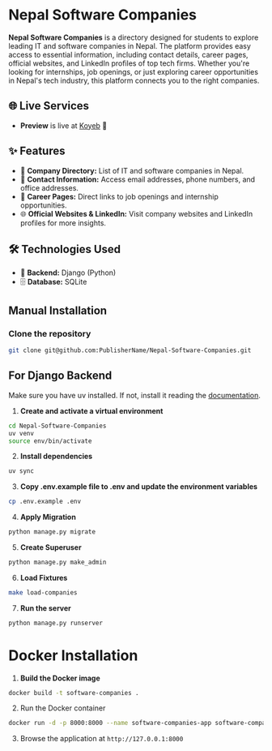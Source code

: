 # Nepal Software Companies

**Nepal Software Companies** is a directory designed for students to explore leading IT and software companies in Nepal. The platform provides easy access to essential information, including contact details, career pages, official websites, and LinkedIn profiles of top tech firms. Whether you're looking for internships, job openings, or just exploring career opportunities in Nepal's tech industry, this platform connects you to the right companies.

## 🌐 Live Services

- **Preview** is live at [Koyeb](https://intimate-martha-publishername-f92d3741.koyeb.app/) 🚀

## ✨ Features

- 📂 **Company Directory:** List of IT and software companies in Nepal.
- 📧 **Contact Information:** Access email addresses, phone numbers, and office addresses.
- 💼 **Career Pages:** Direct links to job openings and internship opportunities.
- 🌐 **Official Websites & LinkedIn:** Visit company websites and LinkedIn profiles for more insights.

## 🛠️ Technologies Used

- 🐍 **Backend:** Django (Python)
- 🗄️ **Database:** SQLite

## Manual Installation

### Clone the repository

```bash
git clone git@github.com:PublisherName/Nepal-Software-Companies.git
```

## For Django Backend

Make sure you have uv installed. If not, install it reading the [documentation](https://docs.astral.sh/uv/getting-started/installation/).

1. **Create and activate a virtual environment**

```bash
cd Nepal-Software-Companies
uv venv
source env/bin/activate
```

2. **Install dependencies**

```bash
uv sync
```

3. **Copy .env.example file to .env and update the environment variables**

```bash
cp .env.example .env
```

4. **Apply Migration**

```bash
python manage.py migrate
```

5. **Create Superuser**

```bash
python manage.py make_admin
```

6. **Load Fixtures**

```bash
make load-companies
```

7. **Run the server**

```bash
python manage.py runserver
```

# Docker Installation

1. **Build the Docker image**

```bash
docker build -t software-companies .
```

2. Run the Docker container

```bash
docker run -d -p 8000:8000 --name software-companies-app software-companies
```

3. Browse the application at `http://127.0.0.1:8000`
